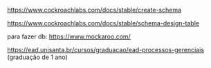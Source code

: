 https://www.cockroachlabs.com/docs/stable/create-schema

https://www.cockroachlabs.com/docs/stable/schema-design-table

para fazer db: https://www.mockaroo.com/

https://ead.unisanta.br/cursos/graduacao/ead-processos-gerenciais (graduação de 1 ano)
